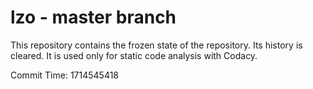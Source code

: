 # lzo - master branch

This repository contains the frozen state of the repository.
Its history is cleared. It is used only for static code
analysis with Codacy.

Commit Time: 1714545418